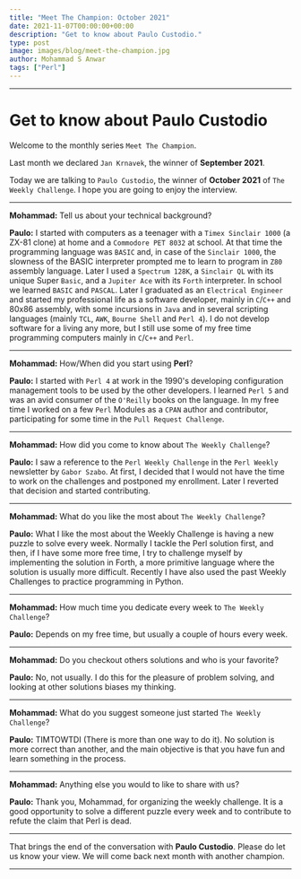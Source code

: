 ```yaml
---
title: "Meet The Champion: October 2021"
date: 2021-11-07T00:00:00+00:00
description: "Get to know about Paulo Custodio."
type: post
image: images/blog/meet-the-champion.jpg
author: Mohammad S Anwar
tags: ["Perl"]
---
```

---

# Get to know about Paulo Custodio

Welcome to the monthly series `Meet The Champion`.

Last month we declared `Jan Krnavek`, the winner of **September 2021**.

Today we are talking to `Paulo Custodio`, the winner of **October 2021** of `The Weekly Challenge`. I hope you are going to enjoy the interview.

---

**Mohammad:** Tell us about your technical background?

**Paulo:** I started with computers as a teenager with a `Timex Sinclair 1000` (a ZX-81 clone) at home and a `Commodore PET 8032` at school. At that time the programming language was `BASIC` and, in case of the `Sinclair 1000`, the slowness of the BASIC interpreter prompted me to learn to program in `Z80` assembly language. Later I used a `Spectrum 128K`, a `Sinclair QL` with its unique Super `Basic`, and a `Jupiter Ace` with its `Forth` interpreter. In school we learned `BASIC` and `PASCAL`. Later I graduated as an `Electrical Engineer` and started my professional life as a software developer, mainly in `C`/`C++` and 80x86 assembly, with some incursions in `Java` and in several scripting languages (mainly `TCL`, `AWK`, `Bourne Shell` and `Perl 4`). I do not develop software for a living any more, but I still use some of my free time programming computers mainly in `C`/`C++` and `Perl`.

---

**Mohammad:** How/When did you start using **Perl**?

**Paulo:** I started with `Perl 4` at work in the 1990's developing configuration management tools to be used by the other developers. I learned `Perl 5` and was an avid consumer of the `O'Reilly` books on the language. In my free time I worked on a few `Perl` Modules as a `CPAN` author and contributor, participating for some time in the `Pull Request Challenge`.

---

**Mohammad:** How did you come to know about `The Weekly Challenge`?

**Paulo:** I saw a reference to the `Perl Weekly Challenge` in the `Perl Weekly` newsletter by `Gabor Szabo`. At first, I decided that I would not have the time to work on the challenges and postponed my enrollment. Later I reverted that decision and started contributing.

---

**Mohammad:** What do you like the most about `The Weekly Challenge`?

**Paulo:** What I like the most about the Weekly Challenge is having a new puzzle to solve every week. Normally I tackle the Perl solution first, and then, if I have some more free time, I try to challenge myself by implementing the solution in Forth, a more primitive language where the solution is usually more difficult. Recently I have also used the past Weekly Challenges to practice programming in Python.

---

**Mohammad:** How much time you dedicate every week to `The Weekly Challenge`?

**Paulo:** Depends on my free time, but usually a couple of hours every week.

---

**Mohammad:** Do you checkout others solutions and who is your favorite?

**Paulo:** No, not usually. I do this for the pleasure of problem solving, and looking at other solutions biases my thinking.

---

**Mohammad:** What do you suggest someone just started `The Weekly Challenge`?

**Paulo:** TIMTOWTDI (There is more than one way to do it). No solution is more correct than another, and the main objective is that you have fun and learn something in the process.


---

**Mohammad:** Anything else you would to like to share with us?

**Paulo:** Thank you, Mohammad, for organizing the weekly challenge. It is a good opportunity to solve a different puzzle every week and to contribute to refute the claim that Perl is dead.

---

That brings the end of the conversation with **Paulo Custodio**. Please do let us know your view. We will come back next month with another champion.

---
